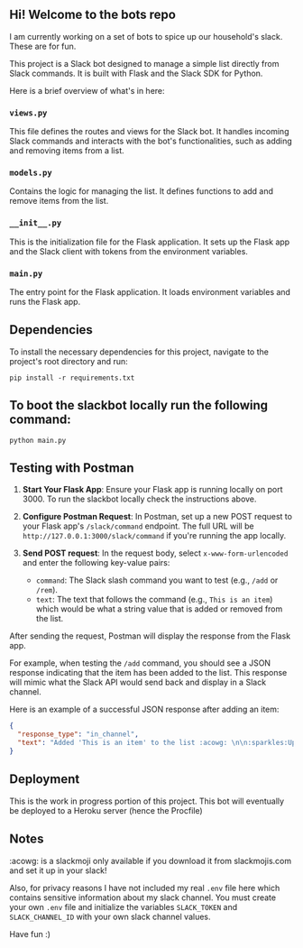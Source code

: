 ## Hi! Welcome to the bots repo

I am currently working on a set of bots to spice up our household's slack. These are for fun.

This project is a Slack bot designed to manage a simple list directly from Slack commands. It is built with Flask and the Slack SDK for Python.

Here is a brief overview of what's in here:

### `views.py`

This file defines the routes and views for the Slack bot. It handles incoming Slack commands and interacts with the bot's functionalities, such as adding and removing items from a list.

### `models.py`

Contains the logic for managing the list. It defines functions to add and remove items from the list.

### `__init__.py`

This is the initialization file for the Flask application. It sets up the Flask app and the Slack client with tokens from the environment variables.

### `main.py`

The entry point for the Flask application. It loads environment variables and runs the Flask app.

## Dependencies

To install the necessary dependencies for this project, navigate to the project's root directory and run:

`pip install -r requirements.txt`

## To boot the slackbot locally run the following command:

`python main.py`

## Testing with Postman

1. **Start Your Flask App**: Ensure your Flask app is running locally on port 3000. To run the slackbot locally check the instructions above.
   
2. **Configure Postman Request**: In Postman, set up a new POST request to your Flask app's `/slack/command` endpoint. The full URL will be `http://127.0.0.1:3000/slack/command` if you're running the app locally.

3. **Send POST request**: In the request body, select `x-www-form-urlencoded` and enter the following key-value pairs:
   - `command`: The Slack slash command you want to test (e.g., `/add` or `/rem`).
   - `text`: The text that follows the command (e.g., `This is an item`) which would be what a string value that is added or removed from the list.

After sending the request, Postman will display the response from the Flask app. 

For example, when testing the `/add` command, you should see a JSON response indicating that the item has been added to the list. This response will mimic what the Slack API would send back and display in a Slack channel.

Here is an example of a successful JSON response after adding an item:

```json
{
  "response_type": "in_channel",
  "text": "Added 'This is an item' to the list :acowg: \n\n:sparkles:Updated wishlist:sparkles:: \n- TEST1"
}
```

## Deployment

This is the work in progress portion of this project. This bot will eventually be deployed to a Heroku server (hence the Procfile)

## Notes

:acowg: is a slackmoji only available if you download it from slackmojis.com and set it up in your slack!

Also, for privacy reasons I have not included my real `.env` file here which contains sensitive information about my slack channel. You must create your own `.env` file and initialize the variables `SLACK_TOKEN` and `SLACK_CHANNEL_ID` with your own slack channel values.

Have fun :)

